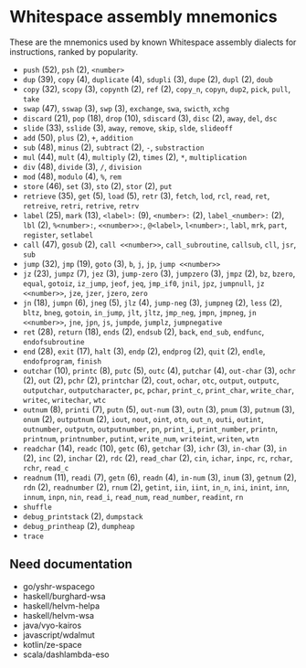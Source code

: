 # Whitespace assembly mnemonics

<!-- Generated by tools/generate_assembly.jq; DO NOT EDIT. -->

These are the mnemonics used by known Whitespace assembly dialects for
instructions, ranked by popularity.

- `push` (52), `psh` (2), `<number>`
- `dup` (39), `copy` (4), `duplicate` (4), `sdupli` (3), `dupe` (2), `dupl` (2), `doub`
- `copy` (32), `scopy` (3), `copynth` (2), `ref` (2), `copy_n`, `copyn`, `dup2`, `pick`, `pull`, `take`
- `swap` (47), `sswap` (3), `swp` (3), `exchange`, `swa`, `swicth`, `xchg`
- `discard` (21), `pop` (18), `drop` (10), `sdiscard` (3), `disc` (2), `away`, `del`, `dsc`
- `slide` (33), `sslide` (3), `away`, `remove`, `skip`, `slde`, `slideoff`
- `add` (50), `plus` (2), `+`, `addition`
- `sub` (48), `minus` (2), `subtract` (2), `-`, `substraction`
- `mul` (44), `mult` (4), `multiply` (2), `times` (2), `*`, `multiplication`
- `div` (48), `divide` (3), `/`, `division`
- `mod` (48), `modulo` (4), `%`, `rem`
- `store` (46), `set` (3), `sto` (2), `stor` (2), `put`
- `retrieve` (35), `get` (5), `load` (5), `retr` (3), `fetch`, `lod`, `rcl`, `read`, `ret`, `retreive`, `retri`, `retrive`, `retrv`
- `label` (25), `mark` (13), `<label>:` (9), `<number>:` (2), `label_<number>:` (2), `lbl` (2), `%<number>:`, `<<number>>:`, `@<label>`, `l<number>:`, `labl`, `mrk`, `part`, `register`, `setlabel`
- `call` (47), `gosub` (2), `call <<number>>`, `call_subroutine`, `callsub`, `cll`, `jsr`, `sub`
- `jump` (32), `jmp` (19), `goto` (3), `b`, `j`, `jp`, `jump <<number>>`
- `jz` (23), `jumpz` (7), `jez` (3), `jump-zero` (3), `jumpzero` (3), `jmpz` (2), `bz`, `bzero`, `equal`, `gotoiz`, `iz_jump`, `jeof`, `jeq`, `jmp_if0`, `jnil`, `jpz`, `jumpnull`, `jz <<number>>`, `jze`, `jzer`, `jzero`, `zero`
- `jn` (18), `jumpn` (6), `jneg` (5), `jlz` (4), `jump-neg` (3), `jumpneg` (2), `less` (2), `bltz`, `bneg`, `gotoin`, `in_jump`, `jlt`, `jltz`, `jmp_neg`, `jmpn`, `jmpneg`, `jn <<number>>`, `jne`, `jpn`, `js`, `jumpde`, `jumplz`, `jumpnegative`
- `ret` (28), `return` (18), `ends` (2), `endsub` (2), `back`, `end_sub`, `endfunc`, `endofsubroutine`
- `end` (28), `exit` (17), `halt` (3), `endp` (2), `endprog` (2), `quit` (2), `endle`, `endofprogram`, `finish`
- `outchar` (10), `printc` (8), `putc` (5), `outc` (4), `putchar` (4), `out-char` (3), `ochr` (2), `out` (2), `pchr` (2), `printchar` (2), `cout`, `ochar`, `otc`, `output`, `outputc`, `outputchar`, `outputcharacter`, `pc`, `pchar`, `print_c`, `print_char`, `write_char`, `writec`, `writechar`, `wtc`
- `outnum` (8), `printi` (7), `putn` (5), `out-num` (3), `outn` (3), `pnum` (3), `putnum` (3), `onum` (2), `outputnum` (2), `iout`, `nout`, `oint`, `otn`, `out_n`, `outi`, `outint`, `outnumber`, `outputn`, `outputnumber`, `pn`, `print_i`, `print_number`, `printn`, `printnum`, `printnumber`, `putint`, `write_num`, `writeint`, `writen`, `wtn`
- `readchar` (14), `readc` (10), `getc` (6), `getchar` (3), `ichr` (3), `in-char` (3), `in` (2), `inc` (2), `inchar` (2), `rdc` (2), `read_char` (2), `cin`, `ichar`, `inpc`, `rc`, `rchar`, `rchr`, `read_c`
- `readnum` (11), `readi` (7), `getn` (6), `readn` (4), `in-num` (3), `inum` (3), `getnum` (2), `rdn` (2), `readnumber` (2), `rnum` (2), `getint`, `iin`, `iint`, `in_n`, `ini`, `inint`, `inn`, `innum`, `inpn`, `nin`, `read_i`, `read_num`, `read_number`, `readint`, `rn`
- `shuffle`
- `debug_printstack` (2), `dumpstack`
- `debug_printheap` (2), `dumpheap`
- `trace`

## Need documentation

- go/yshr-wspacego
- haskell/burghard-wsa
- haskell/helvm-helpa
- haskell/helvm-wsa
- java/vyo-kairos
- javascript/wdalmut
- kotlin/ze-space
- scala/dashlambda-eso
